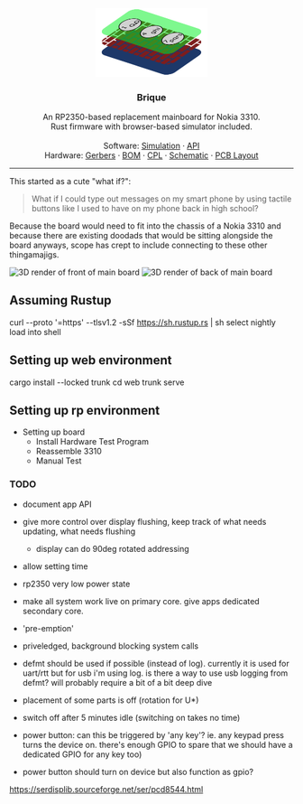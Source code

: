 <p align="center">
  <a href="https://github.com/tommy-gilligan/brique">
    <img src="https://raw.githubusercontent.com/tommy-gilligan/brique/refs/heads/main/logo.svg" alt="Logo" width="200"/>
  </a>
  <h3 align="center">Brique</h3>
  <p align="center">
    An RP2350-based replacement mainboard for Nokia 3310.<br />
    Rust firmware with browser-based simulator included. 
    <br />
    <br />
    Software: <a href="https://tommy-gilligan.github.io/brique/simulation">Simulation</a>
    ·
    <a href="https://tommy-gilligan.github.io/brique/doc/shared">API</a>
    <br />
    Hardware: <a href="https://github.com/tommy-gilligan/brique/releases/latest/download/gerbers.zip">Gerbers</a>
    ·
    <a href="https://github.com/tommy-gilligan/brique/releases/latest/download/bom.csv">BOM</a>
    ·
    <a href="https://github.com/tommy-gilligan/brique/releases/latest/download/cpl.csv">CPL</a>
    ·
    <a href="https://github.com/tommy-gilligan/brique/releases/latest/download/schematic.pdf">Schematic</a>
    ·
    <a href="https://github.com/tommy-gilligan/brique/releases/latest/download/pcb.svg">PCB Layout</a>
  </p>
</p>
<hr/>
This started as a cute "what if?":

> What if I could type out messages on my smart phone by using tactile buttons like I used to have on my phone back in high school?

Because the board would need to fit into the chassis of a Nokia 3310 and because there are existing doodads that would be sitting alongside the board anyways, scope has crept to include connecting to these other thingamajigs.

![3D render of front of main board](https://github.com/tommy-gilligan/brique/releases/latest/download/3D_blenderfront.png)
![3D render of back of main board](https://github.com/tommy-gilligan/brique/releases/latest/download/3D_blenderback.png)

## Assuming Rustup
curl --proto '=https' --tlsv1.2 -sSf https://sh.rustup.rs | sh
select nightly
load into shell

## Setting up web environment
cargo install --locked trunk
cd web
trunk serve

## Setting up rp environment

- Setting up board
    - Install Hardware Test Program
    - Reassemble 3310
    - Manual Test

### TODO

- document app API

- give more control over display flushing, keep track of what needs updating, what needs flushing
	- display can do 90deg rotated addressing
- allow setting time
- rp2350 very low power state
- make all system work live on primary core.  give apps dedicated secondary core.
- 'pre-emption'
- priveledged, background blocking system calls  
- defmt should be used if possible (instead of log).  currently it is used for uart/rtt but for usb i'm using log.  is there a way to use usb logging from defmt?  will probably require a bit of a bit deep dive
- placement of some parts is off (rotation for U*)
- switch off after 5 minutes idle (switching on takes no time)
- power button: can this be triggered by 'any key'?  ie. any keypad press turns the device on.  there's enough GPIO to spare that we should have a dedicated GPIO for any key too)
- power button should turn on device but also function as gpio?

https://serdisplib.sourceforge.net/ser/pcd8544.html

